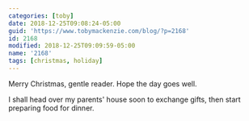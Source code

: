 ```yaml
---
categories: [toby]
date: 2018-12-25T09:08:24-05:00
guid: 'https://www.tobymackenzie.com/blog/?p=2168'
id: 2168
modified: 2018-12-25T09:09:59-05:00
name: '2168'
tags: [christmas, holiday]
---
```


Merry Christmas, gentle reader.<!--more-->  Hope the day goes well.

I shall head over my parents' house soon to exchange gifts, then start preparing food for dinner.
